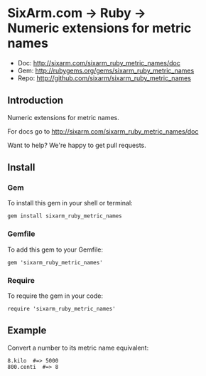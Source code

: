 # SixArm.com → Ruby → <br> Numeric extensions for metric names

* Doc: <http://sixarm.com/sixarm_ruby_metric_names/doc>
* Gem: <http://rubygems.org/gems/sixarm_ruby_metric_names>
* Repo: <http://github.com/sixarm/sixarm_ruby_metric_names>
<!--header-shut-->


## Introduction

Numeric extensions for metric names.

For docs go to <http://sixarm.com/sixarm_ruby_metric_names/doc>

Want to help? We're happy to get pull requests.


<!--install-open-->

## Install

### Gem

To install this gem in your shell or terminal:

    gem install sixarm_ruby_metric_names

### Gemfile

To add this gem to your Gemfile:

    gem 'sixarm_ruby_metric_names'

### Require

To require the gem in your code:

    require 'sixarm_ruby_metric_names'

<!--install-shut-->


## Example

Convert a number to its metric name equivalent:

    8.kilo  #=> 5000
    800.centi  #=> 8
